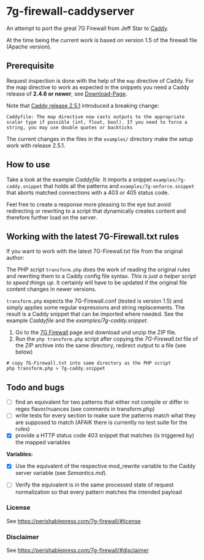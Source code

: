 # 7g-firewall-caddyserver
An attempt to port the great 7G Firewall from Jeff Star to [Caddy](https://caddyserver.com/).

At the time being the current work is based on version 1.5 of the firewall file (Apache version).

## Prerequisite

Request inspection is done with the help of the `map` directive of Caddy. For the map directive to work as expected in the snippets you need a Caddy release of **2.4.6 or newer**, see [Download-Page](https://caddyserver.com/download).

Note that [Caddy release 2.5.1](https://github.com/caddyserver/caddy/releases) introduced a breaking change:

```
Caddyfile: The map directive now casts outputs to the appropriate scalar type if possible (int, float, bool). If you need to force a string, you may use double quotes or backticks
```

The current changes in the files in the `examples/` directory make the setup work with release 2.5.1.

## How to use

Take a look at the example _Caddyfile_. It imports a snippet `examples/7g-caddy.snippet` that holds all the patterns and `examples/7g-enforce.snippet` that aborts matched connections with a 403 or 405 status code.

Feel free to create a response more pleasing to the eye but avoid redirecting or rewriting to a script that dynamically creates content and therefore further load on the server.

## Working with the latest 7G-Firewall.txt rules

If you want to work with the latest 7G-Firewall.txt file from the original author:

The PHP script `transform.php` does the work of reading the original rules and rewriting them to a Caddy config file syntax. _This is just a helper script to speed things up_. It certainly will have to be updated if the original file content changes in newer versions.

`transform.php` expects the 7G-Firewall.conf (tested is version 1.5) and simply applies some regular expressions and string replacements. The result is a Caddy snippet that can be imported where needed. See the example _Caddyfile_ and the _examples/7g-caddy.snippet_.

1. Go to the [7G Firewall](https://perishablepress.com/7g-firewall/#download) page and download und unzip the ZIP file.
2. Run the `php transform.php` script after copying the _7G-Firewall.txt_ file of the ZIP archive into the same directory, redirect output to a file (see below)

```
# copy 7G-Firewall.txt into same directory as the PHP script
php transform.php > 7g-caddy.snippet
```

## Todo and bugs

- [ ] find an equivalent for two patterns that either not compile or differ in regex flavor/nuances (see comments in transform.php)
- [ ] write tests for every section to make sure the patterns match what they are supposed to match (AFAIK there is currently no test suite for the rules)
- [x] provide a HTTP status code 403 snippet that matches (is triggered by) the mapped variables

**Variables:**
- [x] Use the equivalent of the respective mod_rewrite variable to the Caddy server variable (see _Semantics.md_).
- [ ] Verify the equivalent is in the same processed state of request normalization so that every pattern matches the intended payload


### License

See https://perishablepress.com/7g-firewall/#license

### Disclaimer

See https://perishablepress.com/7g-firewall/#disclaimer
